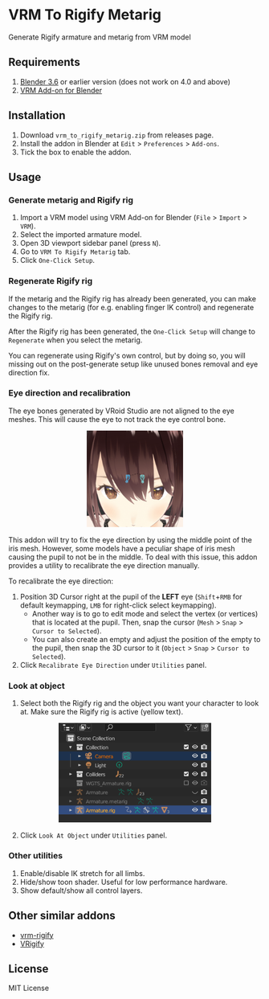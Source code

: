 # VRM To Rigify Metarig

Generate Rigify armature and metarig from VRM model

## Requirements

1. [Blender 3.6](https://www.blender.org/download/lts/) or earlier version (does not work on 4.0 and above)
2. [VRM Add-on for Blender](https://vrm-addon-for-blender.info/en/)

## Installation

1. Download `vrm_to_rigify_metarig.zip` from releases page.
2. Install the addon in Blender at `Edit` > `Preferences` > `Add-ons`.
3. Tick the box to enable the addon.

## Usage

### Generate metarig and Rigify rig

1. Import a VRM model using VRM Add-on for Blender (`File` > `Import` > `VRM`).
2. Select the imported armature model.
3. Open 3D viewport sidebar panel (press `N`).
4. Go to `VRM To Rigify Metarig` tab.
5. Click `One-Click Setup`.

### Regenerate Rigify rig

If the metarig and the Rigify rig has already been generated, you can make changes to the metarig (for e.g. enabling finger IK control) and regenerate the Rigify rig.

After the Rigify rig has been generated, the `One-Click Setup` will change to `Regenerate` when you select the metarig.

You can regenerate using Rigify's own control, but by doing so, you will missing out on the post-generate setup like unused bones removal and eye direction fix.

### Eye direction and recalibration

The eye bones generated by VRoid Studio are not aligned to the eye meshes. This will cause the eye to not track the eye control bone.

<p align="center"><img src="docs/vrm_eye_bones_position.png" width="192px"></p>

This addon will try to fix the eye direction by using the middle point of the iris mesh. However, some models have a peculiar shape of iris mesh causing the pupil to not be in the middle. To deal with this issue, this addon provides a utility to recalibrate the eye direction manually.

To recalibrate the eye direction:

1. Position 3D Cursor right at the pupil of the **LEFT** eye (`Shift`+`RMB` for default keymapping, `LMB` for right-click select keymapping).
    - Another way is to go to edit mode and select the vertex (or vertices) that is located at the pupil. Then, snap the cursor (`Mesh` > `Snap` > `Cursor to Selected`).
    - You can also create an empty and adjust the position of the empty to the pupil, then snap the 3D cursor to it (`Object` > `Snap` > `Cursor to Selected`).
2. Click `Recalibrate Eye Direction` under `Utilities` panel.

### Look at object

1. Select both the Rigify rig and the object you want your character to look at. Make sure the Rigify rig is active (yellow text).

<p align="center"><img src="docs/look_at_selection.png" width="304px"></p>
   
2. Click `Look At Object` under `Utilities` panel.

### Other utilities

1. Enable/disable IK stretch for all limbs.
2. Hide/show toon shader. Useful for low performance hardware.
3. Show default/show all control layers.

## Other similar addons

- [vrm-rigify](https://github.com/nanoskript/vrm-rigify)
- [VRigify](https://github.com/Silvergust/VRigify)

## License

MIT License
